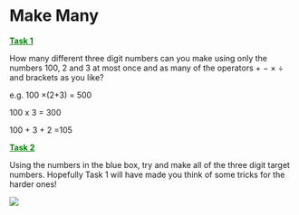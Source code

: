 # Make Many

**<u style="color:green;">Task 1</u>**


How many different three digit numbers can you make
using only the numbers 100, 2 and 3 at most once and as many of the operators + − × ÷ and brackets as you like?   

e.g. 100 ×(2+3) = 500   

100 x 3 = 300   

100 + 3 + 2 =105

**<u style="color:green;">Task 2</u>**

Using the numbers in the blue box, try and make all of the
three digit target numbers. Hopefully Task 1 will have
made you think of some tricks for the harder ones!

![](https://github.com/supportingami/sami-maths-club/blob/master/maths-club-pack/images/make-many-1.png?raw=true)